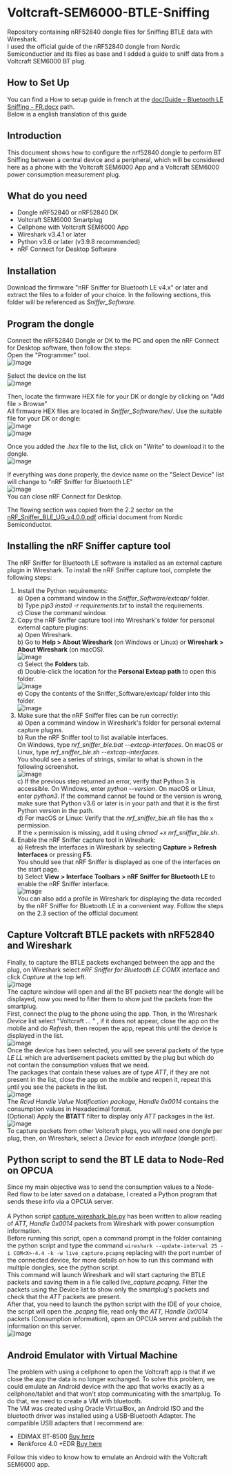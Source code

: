 # Voltcraft-SEM6000-BTLE-Sniffing
  Repository containing nRF52840 dongle files for Sniffing BTLE data with Wireshark. <br/>
  I used the official guide of the nRF52840 dongle from Nordic Semiconductior and its files as base and I added a guide to sniff data from a Voltcraft SEM6000 BT plug.

## How to Set Up 
  You can find a How to setup guide in french at the [doc/Guide - Bluetooth LE Sniffing - FR.docx](https://github.com/GlennSR/Voltcraft-SEM6000-BT-LE-Sniffing/blob/master/doc/Guide%20-%20Bluetooth%20LE%20Sniffing.docx) path.<br/>
  Below is a english translation of this guide

## Introduction
  This document shows how to configure the nrf52840 dongle to perform BT Sniffing between a central device and a peripheral, which will be considered here as a phone with the Voltcraft SEM6000 App and a Voltcraft SEM6000 power consumption measurement plug.

## What do you need
-	Dongle nRF52840 or nRF52840 DK
-	Voltcraft SEM6000 Smartplug
-	Cellphone with Voltcraft SEM6000 App
-	Wireshark v3.4.1 or later
-	Python v3.6 or later (v3.9.8 recommended)
-	nRF Connect for Desktop Software

## Installation
  Download the firmware "nRF Sniffer for Bluetooth LE v4.x" or later and extract the files to a folder of your choice. In the following sections, this folder will be referenced as *Sniffer_Software.*

## Program the dongle
  Connect the nRF52840 Dongle or DK to the PC and open the nRF Connect for Desktop software, then follow the steps:<br/>
	Open the "Programmer" tool.<br/>
  ![image](https://github.com/user-attachments/assets/c088a491-8071-48f3-829c-4a45a5190877)<br/>

  Select the device on the list<br/>
  ![image](https://github.com/user-attachments/assets/48d87650-0771-4eb9-8898-ce9713ea1157)

  Then, locate the firmware HEX file for your DK or dongle by clicking on "Add file > Browse"<br/>
  All firmware HEX files are located in *Sniffer_Software/hex/*. Use the suitable file for your DK or dongle:<br/>
  ![image](https://github.com/user-attachments/assets/587d829e-bab3-440c-88d5-fd058d0dac88)<br/>
  ![image](https://github.com/user-attachments/assets/9532e9da-aa0e-49df-a4cb-f20a896b66d5)<br/>

  Once you added the *.hex* file to the list, click on "Write" to download it to the dongle.<br/>
  ![image](https://github.com/user-attachments/assets/b7d5051f-7ecd-4bbb-a895-aae25afe4026)<br/>

  If everything was done properly, the device name on the "Select Device" list will change to "nRF Sniffer for Bluetooth LE"<br/>
  ![image](https://github.com/user-attachments/assets/a547d0dc-0f00-4a67-9a1e-f9bdfbc4ef87)<br/>
  You can close nRF Connect for Desktop.

  The flowing section was copied from the 2.2 sector on the [nRF_Sniffer_BLE_UG_v4.0.0.pdf](https://docs.nordicsemi.com/bundle/nrfutil_ble_sniffer_pdf/resource/nRF_Sniffer_BLE_UG_v4.0.0.pdf) official document from Nordic Semiconductor.
  
  ## Installing the nRF Sniffer capture tool
The nRF Sniffer for Bluetooth LE software is installed as an external capture plugin in Wireshark.
To install the nRF Sniffer capture tool, complete the following steps:
1. Install the Python requirements:<br/>
  a) Open a command window in the *Sniffer_Software/extcap/* folder.<br/>
  b) Type *pip3 install -r requirements.txt* to install the requirements.<br/>
  c) Close the command window.<br/>
2. Copy the nRF Sniffer capture tool into Wireshark's folder for personal external capture plugins:<br/>
  a) Open Wireshark.<br/>
  b) Go to **Help > About Wireshark** (on Windows or Linux) or **Wireshark > About Wireshark** (on macOS).<br/>
  ![image](https://github.com/user-attachments/assets/70a742e8-f792-4afd-98e2-7e1fed74f6fa)<br/>
  c) Select the **Folders** tab.<br/>
  d) Double-click the location for the **Personal Extcap path** to open this folder.<br/>
  ![image](https://github.com/user-attachments/assets/ba8749fd-5010-4e1d-af71-88d3b20623dc)<br/>
  e) Copy the contents of the Sniffer_Software/extcap/ folder into this folder.<br/>
  ![image](https://github.com/user-attachments/assets/c86fdd18-0112-4ac0-86ef-1c85182212b8)<br/>
3. Make sure that the nRF Sniffer files can be run correctly:<br/>
  a) Open a command window in Wireshark's folder for personal external capture plugins.<br/>
  b) Run the nRF Sniffer tool to list available interfaces.<br/>
     On Windows, type *nrf_sniffer_ble.bat --extcap-interfaces*. On macOS or Linux, type *nrf_sniffer_ble.sh --extcap-interfaces*.<br/>
     You should see a series of strings, similar to what is shown in the following screenshot.<br/>
  ![image](https://github.com/user-attachments/assets/e1f20289-eddf-42dc-9192-c998f09dd7bf)<br/>
  c) If the previous step returned an error, verify that Python 3 is accessible.
     On Windows, enter *python --version*. On macOS or Linux, enter *python3*. If the command cannot be found or the version is wrong, make sure that Python v3.6 or later is in your path and that it is the first Python version in the path.<br/>
  d) For macOS or Linux: Verify that the *nrf_sniffer_ble.sh* file has the `x` permission.<br/>
     If the `x` permission is missing, add it using *chmod +x nrf_sniffer_ble.sh*.<br/>
4. Enable the nRF Sniffer capture tool in Wireshark:<br/>
  a) Refresh the interfaces in Wireshark by selecting **Capture > Refresh Interfaces** or pressing **F5**.<br/>
    You should see that nRF Sniffer is displayed as one of the interfaces on the start page.<br/>
  b) Select **View > Interface Toolbars > nRF Sniffer for Bluetooth LE** to enable the nRF Sniffer interface.<br/>
  ![image](https://github.com/user-attachments/assets/32086e5c-402d-490a-b01d-648dd174592c)<br/>
  You can also add a profile in Wireshark for displaying the data recorded by the nRF Sniffer for Bluetooth LE in a convenient way. Follow the steps on the 2.3 section of the official document

## Capture Voltcraft BTLE packets with nRF52840 and Wireshark
Finally, to capture the BTLE packets exchanged between the app and the plug, on Wireshark select *nRF Sniffer for Bluetooth LE COMX* interface and click *Capture* at the top left.<br/>
![image](https://github.com/user-attachments/assets/bd2258cf-4490-44f1-a1cf-572f8841fee4)<br/>
The capture window will open and all the BT packets near the dongle will be displayed, now you need to filter them to show just the packets from the smartplug.<br/>
First, connect the plug to the phone using the app. Then, in the Wireshark *Device* list select "Voltcraft ... " , if it does not appear, close the app on the mobile and do *Refresh*, then reopen the app, repeat this until the device is displayed in the list.<br/>
![image](https://github.com/user-attachments/assets/c7faec42-5904-463e-b5ad-e74092550803)<br/>
Once the device has been selected, you will see several packets of the type *LE LL* which are advertisement packets emitted by the plug but which do not contain the consumption values that we need.<br/>
The packages that contain these values are of type *ATT*, if they are not present in the list, close the app on the mobile and reopen it, repeat this until you see the packets in the list.<br/>
![image](https://github.com/user-attachments/assets/b033459c-4fdf-42e8-ae29-21fee917ab2a)<br/>
The *Rcvd Handle Value Notification package, Handle 0x0014* contains the consumption values in Hexadecimal format.<br/>
(Optional) Apply the **BTATT** filter to display only *ATT* packages in the list.<br/>
![image](https://github.com/user-attachments/assets/1182362e-14f7-427a-947b-d3016348985d)<br/>
To capture packets from other Voltcraft plugs, you will need one dongle per plug, then, on Wireshark, select a *Device* for each *interface* (dongle port).

## Python script to send the BT LE data to Node-Red on OPCUA
Since my main objective was to send the consumption values to a Node-Red flow to be later saved on a database, I created a Python program that sends these info via a OPCUA server.<br/><br/>
A Python script [capture_wireshark_ble.py](https://github.com/GlennSR/Voltcraft-SEM6000-BT-LE-Sniffing/blob/master/Python%20files/capture_wireshark_ble.py) has been written to allow reading of *ATT, Handle 0x0014* packets from Wireshark with power consumption information.<br/>
Before running this script, open a command prompt in the folder containing the python script and type the command `wireshark --update-interval 25 -i COM<X>-4.4 -k -w live_capture.pcapng` replacing <X> with the port number of the connected device, for more details on how to run this command with multiple dongles, see the python script.<br/>
This command will launch Wireshark and will start capturing the BTLE packets and saving them in a file called *live_capture.pcapng*. Filter the packets using the Device list to show only the smartplug's packets and check that the *ATT* packets are present.<br/>
After that, you need to launch the python script with the IDE of your choice, the script will open the *.pcapng* file, read only the *ATT, Handle 0x0014* packets (Consumption information), open an OPCUA server and publish the information on this server.<br/>
![image](https://github.com/user-attachments/assets/2ae98451-ae43-4f69-97b9-f9a4dde2f9cf)

## Android Emulator with Virtual Machine
The problem with using a cellphone to open the Voltcraft app is that if we close the app the data is no longer exchanged.
To solve this problem, we could emulate an Android device with the app that works exactly as a cellphone/tablet and that won't stop communicating with the smartplug. To do that, we need to create a VM with bluetooth. <br/>
The VM was created using Oracle VirtualBox, an Android ISO and the bluetooth driver was installed using a USB-Bluetooth Adapter. The compatible USB adapters that I recommend are:<br/>
-	EDIMAX BT-8500  [Buy here](https://www.conrad.fr/fr/p/edimax-bt-8500-cle-bluetooth-5-0-2266203.html)
-	Renkforce 4.0 +EDR [Buy here](https://www.conrad.fr/fr/p/cle-bluetooth-4-0-edr-renkforce-3-mbit-s-10-m-1491408.html)<br/>

Follow this video to know how to emulate an Android with the Voltcraft SEM6000 app.
<Link>







